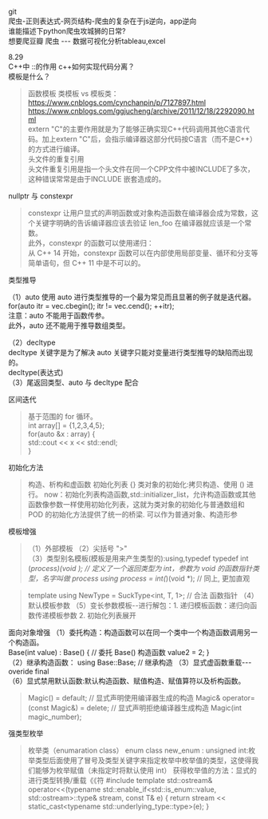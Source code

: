 git  
爬虫-正则表达式-网页结构-爬虫的复杂在于js逆向，app逆向  
谁能描述下python爬虫攻城狮的日常?  
想要爬豆瓣 爬虫 --- 数据可视化分析tableau,excel  

8.29  
C++中 ::的作用
c++如何实现代码分离？  
模板是什么？
> 函数模板
> 类模板 vs 模板类：https://www.cnblogs.com/cynchanpin/p/7127897.html  
> https://www.cnblogs.com/ggjucheng/archive/2011/12/18/2292090.html  
extern "C"的主要作用就是为了能够正确实现C++代码调用其他C语言代码。加上extern "C"后，会指示编译器这部分代码按C语言（而不是C++）的方式进行编译。  
头文件的重复引用  
> 头文件重复引用是指一个头文件在同一个CPP文件中被INCLUDE了多次，这种错误常常是由于INCLUDE 嵌套造成的。

nullptr 与 constexpr  
> constexpr 让用户显式的声明函数或对象构造函数在编译器会成为常数，这个关键字明确的告诉编译器应该去验证 len_foo 在编译器就应该是一个常数。  
此外，constexpr 的函数可以使用递归：  
从 C++ 14 开始，constexpr 函数可以在内部使用局部变量、循环和分支等简单语句，但 C++ 11 中是不可以的。  

类型推导

（1）auto
使用 auto 进行类型推导的一个最为常见而且显著的例子就是迭代器。  
for(auto itr = vec.cbegin(); itr != vec.cend(); ++itr);  
注意：auto 不能用于函数传参。  
此外，auto 还不能用于推导数组类型。  

（2）decltype  
decltype 关键字是为了解决 auto 关键字只能对变量进行类型推导的缺陷而出现的。  
decltype(表达式)  
（3）尾返回类型、auto 与 decltype 配合  

区间迭代  
> 基于范围的 for 循环。  
> int array[] = {1,2,3,4,5};  
> for(auto &x : array) {  
>    std::cout << x << std::endl;  
> }

初始化方法
> 构造、析构和虚函数
> 初始化列表 {}
> 类对象的初始化:拷贝构造、使用 () 进行。
> now：初始化列表构造函数,std::initializer_list，允许构造函数或其他函数像参数一样使用初始化列表，这就为类对象的初始化与普通数组和 POD 的初始化方法提供了统一的桥梁.
> 可以作为普通对象、构造形参

模板增强
> （1）外部模板 （2）尖括号 ">"  
>（3）类型别名模板(模板是用来产生类型的):using,typedef 
> typedef int (*process)(void *);  // 定义了一个返回类型为 int，参数为 void* 的函数指针类型，名字叫做 process
> using process = int(*)(void *); // 同上, 更加直观

> template <typename T>
> using NewType = SuckType<int, T, 1>;    // 合法
> 函数指针
> （4）默认模板参数
> （5）变长参数模板--进行解包：1. 递归模板函数：递归向函数传递模板参数 2. 初始化列表展开
  
面向对象增强
（1）委托构造：构造函数可以在同一个类中一个构造函数调用另一个构造函。  
Base(int value) : Base() {  // 委托 Base() 构造函数
        value2 = 2;
    }  
（2）继承构造函数： using Base::Base;  // 继承构造
（3）显式虚函数重载---overide final  
（6）显式禁用默认函数:默认构造函数、赋值构造、赋值算符以及析构函数。
> Magic() = default;  // 显式声明使用编译器生成的构造
>    Magic& operator=(const Magic&) = delete; // 显式声明拒绝编译器生成构造
>    Magic(int magic_number);

强类型枚举
> 枚举类（enumaration class）
> enum class new_enum : unsigned int:枚举类型后面使用了冒号及类型关键字来指定枚举中枚举值的类型，这使得我们能够为枚举赋值（未指定时将默认使用 int）
> 获得枚举值的方法：显式的进行类型转换/重载《《符
> #include <iostream>
> template<typename T>
> std::ostream& operator<<(typename std::enable_if<std::is_enum<T>::value, std::ostream>::type& stream, const T& e)
{
>    return stream << static_cast<typename std::underlying_type<T>::type>(e);
}




